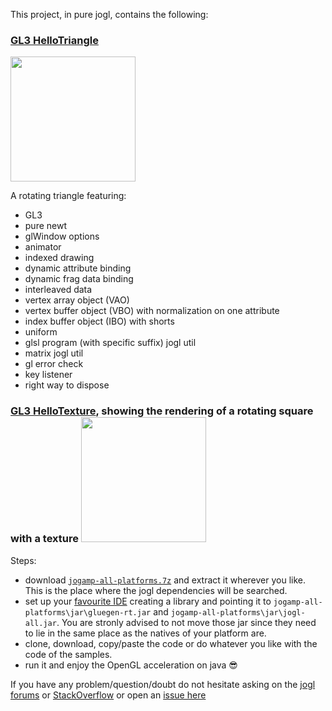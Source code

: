 This project, in pure jogl, contains the following:

### [GL3 HelloTriangle](https://github.com/elect86/helloTriangle/tree/master/HelloTriangle/src/gl3/helloTriangle) 

<a href="url"><img src="http://i.imgur.com/i22AI9I.png" width="200" ></a>

A rotating triangle featuring: 
- GL3
- pure newt
- glWindow options
- animator
- indexed drawing
- dynamic attribute binding
- dynamic frag data binding
- interleaved data
- vertex array object (VAO)
- vertex buffer object (VBO) with normalization on one attribute
- index buffer object (IBO) with shorts
- uniform
- glsl program (with specific suffix) jogl util 
- matrix jogl util 
- gl error check
- key listener 
- right way to dispose

### [GL3 HelloTexture](https://github.com/elect86/helloTriangle/tree/master/HelloTriangle/src/gl3/helloTexture), showing the rendering of a rotating square with a texture <a href="url"><img src="http://i.imgur.com/HbnqqX5.png" width="200" ></a> 


Steps:

* download [`jogamp-all-platforms.7z`](https://jogamp.org/deployment/jogamp-current/archive/jogamp-all-platforms.7z) and extract it wherever you like. This is the place where the jogl dependencies will be searched.
* set up your [favourite IDE](https://jogamp.org/wiki/index.php/Setting_up_a_JogAmp_project_in_your_favorite_IDE) creating a library and pointing it to `jogamp-all-platforms\jar\gluegen-rt.jar` and `jogamp-all-platforms\jar\jogl-all.jar`. You are stronly advised to not move those jar since they need to lie in the same place as the natives of your platform are.
* clone, download, copy/paste the code or do whatever you like with the code of the samples.
* run it and enjoy the OpenGL acceleration on java  :sunglasses:

If you have any problem/question/doubt do not hesitate asking on the [jogl forums](http://forum.jogamp.org/) or [StackOverflow](http://stackoverflow.com/) or open an [issue here](https://github.com/elect86/helloTriangle/issues)

